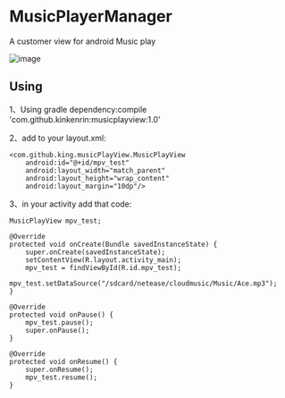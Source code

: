 # MusicPlayerManager
A customer view for android Music play

![image](https://raw.githubusercontent.com/kinkenrin/MusicPlayerManager/master/img/pic.gif)

## Using
1、Using gradle dependency:compile 'com.github.kinkenrin:musicplayview:1.0'

2、add to your layout.xml:

    
    <com.github.king.musicPlayView.MusicPlayView
        android:id="@+id/mpv_test"
        android:layout_width="match_parent"
        android:layout_height="wrap_content"
        android:layout_margin="10dp"/>
        
3、in your activity add that code:

    MusicPlayView mpv_test;

    @Override
    protected void onCreate(Bundle savedInstanceState) {
        super.onCreate(savedInstanceState);
        setContentView(R.layout.activity_main);
        mpv_test = findViewById(R.id.mpv_test);
        mpv_test.setDataSource("/sdcard/netease/cloudmusic/Music/Ace.mp3");
    }

    @Override
    protected void onPause() {
        mpv_test.pause();
        super.onPause();
    }

    @Override
    protected void onResume() {
        super.onResume();
        mpv_test.resume();
    }



